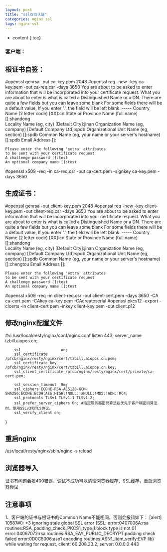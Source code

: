 ```yaml
---
layout: post
title: "ssl双向认证"
categories: nginx ssl
tags: nginx ssl
---
```

* content
{:toc}




### 客户端：
## 根证书自签：
#openssl genrsa -out ca-key.pem 2048
#openssl req -new -key ca-key.pem -out ca-req.csr -days 3650
    You are about to be asked to enter information that will be incorporated
    into your certificate request.
    What you are about to enter is what is called a Distinguished Name or a DN.
    There are quite a few fields but you can leave some blank
    For some fields there will be a default value,
    If you enter '.', the field will be left blank.
    -----
    Country Name (2 letter code) [XX]:cn
    State or Province Name (full name) []:shandong     
    Locality Name (eg, city) [Default City]:jinan
    Organization Name (eg, company) [Default Company Ltd]:spdb
    Organizational Unit Name (eg, section) []:spdb
    Common Name (eg, your name or your server's hostname) []:spdb
    Email Address []:
    
    Please enter the following 'extra' attributes
    to be sent with your certificate request
    A challenge password []:test
    An optional company name []:test
 #openssl x509 -req -in ca-req.csr -out ca-cert.pem -signkey ca-key.pem -days 3650
 
 
## 生成证书：
#openssl genrsa -out client-key.pem 2048
#openssl req -new -key client-key.pem -out client-req.csr -days 3650
    You are about to be asked to enter information that will be incorporated
    into your certificate request.
    What you are about to enter is what is called a Distinguished Name or a DN.
    There are quite a few fields but you can leave some blank
    For some fields there will be a default value,
    If you enter '.', the field will be left blank.
    -----
    Country Name (2 letter code) [XX]:cn
    State or Province Name (full name) []:shandong     
    Locality Name (eg, city) [Default City]:jinan
    Organization Name (eg, company) [Default Company Ltd]:spdb
    Organizational Unit Name (eg, section) []:spdb
    Common Name (eg, your name or your server's hostname) []:chengtou
    Email Address []:
    
    Please enter the following 'extra' attributes
    to be sent with your certificate request
    A challenge password []:test
    An optional company name []:test
 
#openssl x509 -req -in client-req.csr -out client-cert.pem -days 3650 -CA ca-cert.pem  -CAkey ca-key.pem -CAcreateserial
#openssl pkcs12 -export -clcerts -in client-cert.pem -inkey client-key.pem -out client.p12
 
## 修改nginx配置文件
#vi /usr/local/resty/nginx/conf/nginx.conf
        listen      443; 
        server_name  tzbill.aiopos.cn;

        ssl                  on;
        ssl_certificate      /pfcb/nginx/resty/nginx/cert/tzbill.aiopos.cn.pem;
        ssl_certificate_key  /pfcb/nginx/resty/nginx/cert/tzbill.aiopos.cn.key;
        ssl_client_certificate /pfcb/nginx/resty/nginx/cert/private/ca-cert.pem;

        ssl_session_timeout  5m;
        ssl_ciphers ECDHE-RSA-AES128-GCM-SHA256:ECDHE:ECDH:AES:HIGH:!NULL:!aNULL:!MD5:!ADH:!RC4;
        ssl_protocols TLSv1 TLSv1.1 TLSv1.2;
        ssl_prefer_server_ciphers On; #指定服务器密码算法在优先于客户端密码算法时，使用SSLv3和TLS协议。
        ssl_verify_client on;
}
## 重启nginx
/usr/local/resty/nginx/sbin/nginx -s reload
## 浏览器导入
证书有问题会报400错误，调试不成功可以清理浏览器缓存、SSL缓存，重启浏览器尝试
## 注意事项
1、客户端的证书与根证书的Common Name不能相同，否则会报错如下：
[alert] 10587#0: *3 ignoring stale global SSL error (SSL: error:0407006A:rsa routines:RSA_padding_check_PKCS1_type_1:block type is not 01 error:04067072:rsa routines:RSA_EAY_PUBLIC_DECRYPT:padding check failed error:0D0C5006:asn1 encoding routines:ASN1_item_verify:EVP lib) while waiting for request, client: 60.208.23.2, server: 0.0.0.0:443

 